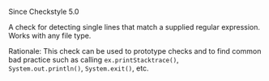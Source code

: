 Since Checkstyle 5.0

A check for detecting single lines that match a supplied regular
expression. Works with any file type.

Rationale: This check can be used to prototype checks and to find common
bad practice such as calling `ex.printStacktrace()`,
`           System.out.println()`, `System.exit()`, etc.

